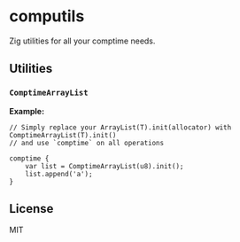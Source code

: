 # computils

Zig utilities for all your comptime needs.

## Utilities

### `ComptimeArrayList`

**Example:**
```zig
// Simply replace your ArrayList(T).init(allocator) with ComptimeArrayList(T).init()
// and use `comptime` on all operations

comptime {
    var list = ComptimeArrayList(u8).init();
    list.append('a');
}
```

## License

MIT
